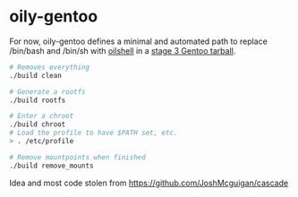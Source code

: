 # oily-gentoo

For now, oily-gentoo defines a minimal and automated path to replace /bin/bash and /bin/sh with [oilshell](https://www.oilshell.org/) in a [stage 3 Gentoo tarball](https://wiki.gentoo.org/wiki/Stage_file#Stage_3).

```sh
# Removes everything
./build clean

# Generate a rootfs
./build rootfs

# Enter a chroot
./build chroot
# Load the profile to have $PATH set, etc.
> . /etc/profile

# Remove mountpoints when finished
./build remove_mounts
```

Idea and most code stolen from https://github.com/JoshMcguigan/cascade
